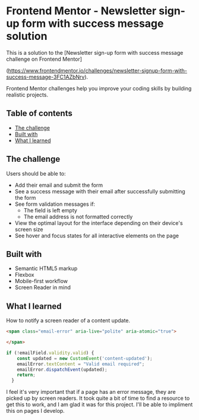 # Frontend Mentor - Newsletter sign-up form with success message solution
This is a solution to the [Newsletter sign-up form with success message challenge on Frontend Mentor]

(https://www.frontendmentor.io/challenges/newsletter-signup-form-with-success-message-3FC1AZbNrv). 

Frontend Mentor challenges help you improve your coding skills by building realistic projects. 

## Table of contents
- [The challenge](#the-challenge)
- [Built with](#built-with)
- [What I learned](#what-i-learned)

## The challenge
Users should be able to:
- Add their email and submit the form
- See a success message with their email after successfully submitting the form
- See form validation messages if:
  - The field is left empty
  - The email address is not formatted correctly
- View the optimal layout for the interface depending on their device's screen size
- See hover and focus states for all interactive elements on the page

## Built with
- Semantic HTML5 markup
- Flexbox
- Mobile-first workflow
- Screen Reader in mind

## What I learned
How to notify a screen reader of a content update.

```html
<span class="email-error" aria-live="polite" aria-atomic="true">

</span>
```
```javascript
if (!emailField.validity.valid) {
    const updated = new CustomEvent('content-updated');
    emailError.textContent = "Valid email required";
    emailError.dispatchEvent(updated);
    return;
  }
```
I feel it's very important that if a page has an error message, they are picked up by screen readers. 
It took quite a bit of time to find a resource to get this to work, and I am glad it was for this project.
I'll be able to impliment this on pages I develop.